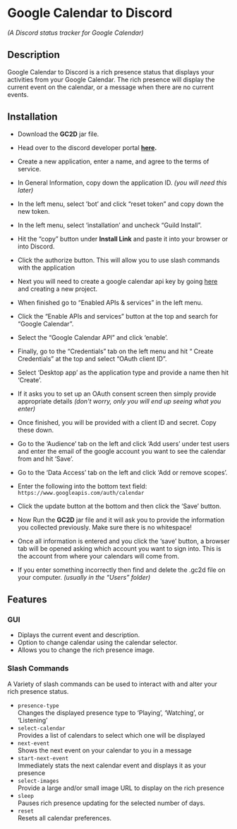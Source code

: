 # Google Calendar to Discord  
*(A Discord status tracker for Google Calendar)*

## Description   
Google Calendar to Discord is a rich presence status that displays your activities from your Google Calendar. The rich presence will display the current event on the calendar, or a message when there are no current events.

## Installation

* Download the **GC2D** jar file.  
    
* Head over to the discord developer portal [**here**](https://discord.com/developers/applications)**.**  
    
* Create a new application, enter a name, and agree to the terms of service.  
    
* In General Information, copy down the application ID. *(you will need this later)*  
    
* In the left menu, select ’bot’ and click “reset token” and copy down the new token.  
    
* In the left menu, select ‘installation’ and uncheck “Guild Install”.  
    
* Hit the “copy” button under **Install Link**  and paste it into your browser or into Discord.  
    
* Click the authorize button. This will allow you to use slash commands with the application  
    
* Next you will need to create a google calendar api key by going [here](https://console.cloud.google.com/projectselector2/apis/credentials?authuser=4&supportedpurview=project&allowsmanagementprojects=true) and creating a new project.  
    
* When finished go to “Enabled APIs & services” in the left menu.  
    
* Click the “Enable APIs and services” button at the top and search for “Google Calendar”.  
    
* Select the “Google Calendar API” and click ‘enable’.  
    
* Finally, go to the “Credentials” tab on the left menu and hit “ Create Credentials” at the top and select “OAuth client ID”.  
    
* Select ‘Desktop app’ as the application type and provide a name then hit ‘Create’.  
    
* If it asks you to set up an OAuth consent screen then simply provide appropriate details *(don't worry, only you will end up seeing what you enter)*   
    
* Once finished, you will be provided with a client ID and secret. Copy these down.  
    
* Go to the ‘Audience’ tab on the left and click ‘Add users’ under test users and enter the email of the google account you want to see the calendar from and hit ‘Save’.  
    
* Go to the ‘Data Access’ tab on the left and click ‘Add or remove scopes’.  
    
* Enter the following into the bottom text field:   
  `https://www.googleapis.com/auth/calendar`  
    
* Click the update button at the bottom and then click the ‘Save’ button.  
    
* Now Run the **GC2D** jar file and it will ask you to provide the information you collected previously. Make sure there is no whitespace\!  
    
* Once all information is entered and you click the ‘save’ button, a browser tab will be opened asking which account you want to sign into. This is the account from where your calendars will come from.  
    
* If you enter something incorrectly then find and delete the .gc2d file on your computer. *(usually in the “Users” folder)*


## Features
  ### GUI
  - Diplays the current event and description.
  - Option to change calendar using the calendar selector.
  - Allows you to change the rich presence image.

  ### Slash Commands
A Variety of slash commands can be used to interact with and alter your rich presence status. 

* `presence-type`  
  	Changes the displayed presence type to ‘Playing’, ‘Watching’, or ‘Listening’  
* `select-calendar`  
  	Provides a list of calendars to select which one will be displayed  
* `next-event`  
  	Shows the next event on your calendar to you in a message  
* `start-next-event`  
  	Immediately stats the next calendar event and displays it as your presence
*	`select-images`  
		Provide a large and/or small image URL to display on the rich presence   
* `sleep`  
    Pauses rich presence updating for the selected number of days.  
* `reset`  
    Resets all calendar preferences. 
